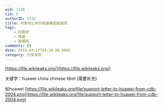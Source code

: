 ```yaml
---
aid: 1138
cid: 5
authorID: 1732
title: 阿桑奇公布的维基解密数据库
tags:
    - 阿桑奇
    - 维基
    - 数据库
comments: []
date: 2019-04-17T04:29:00.000Z
category: 分享发现
---
```


[https://file.wikileaks.org/](https://file.wikileaks.org/)

关键字：huawei china chinese tibet (需要补充)

如huawei [https://file.wikileaks.org/file/support-letter-to-huawei-from-cdb-2004.png](https://file.wikileaks.org/file/support-letter-to-huawei-from-cdb-2004.png)
